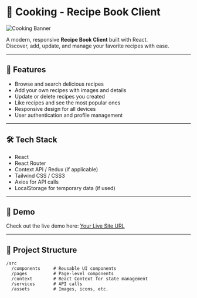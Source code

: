 # 🍳 Cooking - Recipe Book Client

![Cooking Banner](https://i.ibb.co/TV2xgVJ/Screenshot-2025-06-25-032643.png) <!-- Replace with your banner or project image -->

A modern, responsive **Recipe Book Client** built with React.  
Discover, add, update, and manage your favorite recipes with ease.

---

## 🚀 Features

- Browse and search delicious recipes
- Add your own recipes with images and details
- Update or delete recipes you created
- Like recipes and see the most popular ones
- Responsive design for all devices
- User authentication and profile management

---

## 🛠️ Tech Stack

- React  
- React Router  
- Context API / Redux (if applicable)  
- Tailwind CSS / CSS3  
- Axios for API calls  
- LocalStorage for temporary data (if used)  

---

## 🎨 Demo

Check out the live demo here: [Your Live Site URL](https://your-live-site-link.com)  

---

## 📁 Project Structure

```plaintext
/src
  /components     # Reusable UI components
  /pages          # Page-level components
  /context        # React Context for state management
  /services       # API calls
  /assets         # Images, icons, etc.
